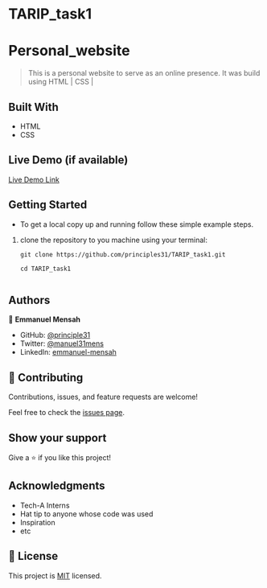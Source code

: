 # TARIP_task1
# Personal_website
> This is a personal website to serve as an online presence. It was build using HTML | CSS |

## Built With

- HTML 
- CSS


## Live Demo (if available)

[Live Demo Link](https://gilded-sundae-f90866.netlify.app)


## Getting Started

* To get a local copy up and running follow these simple example steps.

1. clone the repository to you machine using your terminal:
   ```
   git clone https://github.com/principles31/TARIP_task1.git
   ```
   ```
   cd TARIP_task1
   ```
   ```

## Authors

👤 **Emmanuel Mensah**

- GitHub: [@principle31](https://github.com/principles31)
- Twitter: [@manuel31mens](https://Twiter.com/@Manuel31mens)
- LinkedIn: [emmanuel-mensah](www.linkedin.com/in/emmanuel-mensah-)

## 🤝 Contributing

Contributions, issues, and feature requests are welcome!

Feel free to check the [issues page](../../issues/).

## Show your support

Give a ⭐️ if you like this project!

## Acknowledgments
- Tech-A Interns
- Hat tip to anyone whose code was used
- Inspiration
- etc

## 📝 License

This project is [MIT](./MIT.md) licensed.
